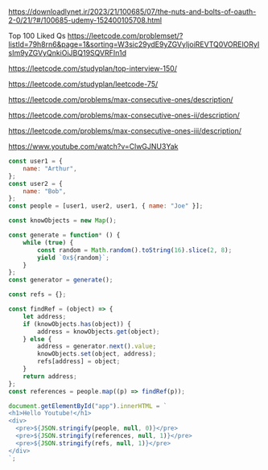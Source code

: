 https://downloadlynet.ir/2023/21/100685/07/the-nuts-and-bolts-of-oauth-2-0/21/?#/100685-udemy-152400105708.html

Top 100 Liked Qs
https://leetcode.com/problemset/?listId=79h8rn6&page=1&sorting=W3sic29ydE9yZGVyIjoiREVTQ0VORElORyIsIm9yZGVyQnkiOiJBQ19SQVRFIn1d

https://leetcode.com/studyplan/top-interview-150/

https://leetcode.com/studyplan/leetcode-75/

https://leetcode.com/problems/max-consecutive-ones/description/

https://leetcode.com/problems/max-consecutive-ones-ii/description/

https://leetcode.com/problems/max-consecutive-ones-iii/description/

https://www.youtube.com/watch?v=ClwGJNU3Yak

```js
const user1 = {
    name: "Arthur",
};
const user2 = {
    name: "Bob",
};
const people = [user1, user2, user1, { name: "Joe" }];

const knowObjects = new Map();

const generate = function* () {
    while (true) {
        const random = Math.random().toString(16).slice(2, 8);
        yield `0x${random}`;
    }
};
const generator = generate();

const refs = {};

const findRef = (object) => {
    let address;
    if (knowObjects.has(object)) {
        address = knowObjects.get(object);
    } else {
        address = generator.next().value;
        knowObjects.set(object, address);
        refs[address] = object;
    }
    return address;
};
const references = people.map((p) => findRef(p));

document.getElementById("app").innerHTML = `
<h1>Hello Youtube!</h1>
<div>
  <pre>${JSON.stringify(people, null, 0)}</pre>
  <pre>${JSON.stringify(references, null, 1)}</pre>
  <pre>${JSON.stringify(refs, null, 1)}</pre>
</div>
`;
```
